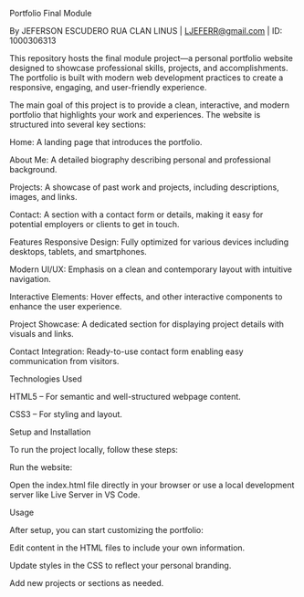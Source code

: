 Portfolio Final Module 

  By JEFERSON ESCUDERO RUA
  CLAN LINUS | LJEFERR@gmail.com | ID: 1000306313

This repository hosts the final module project—a personal portfolio website designed to showcase professional skills, projects, and accomplishments. The portfolio is built with modern web development practices to create a responsive, engaging, and user-friendly experience.

The main goal of this project is to provide a clean, interactive, and modern portfolio that highlights your work and experiences. The website is structured into several key sections:

Home: A landing page that introduces the portfolio.

About Me: A detailed biography describing personal and professional background.

Projects: A showcase of past work and projects, including descriptions, images, and links.

Contact: A section with a contact form or details, making it easy for potential employers or clients to get in touch.


Features
  Responsive Design: Fully optimized for various devices including desktops, tablets, and smartphones.
  
  Modern UI/UX: Emphasis on a clean and contemporary layout with intuitive navigation.
  
  Interactive Elements: Hover effects, and other interactive components to enhance the user experience.
  
  Project Showcase: A dedicated section for displaying project details with visuals and links.
  
  Contact Integration: Ready-to-use contact form enabling easy communication from visitors.

Technologies Used

  HTML5 – For semantic and well-structured webpage content.
  
  CSS3 – For styling and layout.
  
  Setup and Installation
  
  To run the project locally, follow these steps:

Run the website:

  Open the index.html file directly in your browser or use a local development server like Live Server in VS Code.

Usage

After setup, you can start customizing the portfolio:


Edit content in the HTML files to include your own information.

Update styles in the CSS to reflect your personal branding.

Add new projects or sections as needed.
